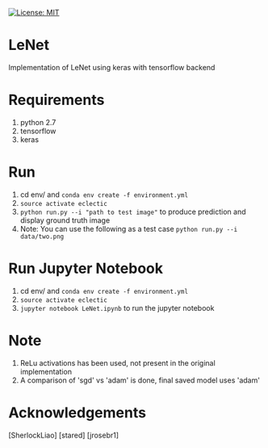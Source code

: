 [![License: MIT](https://img.shields.io/badge/License-MIT-yellow.svg)](https://opensource.org/licenses/MIT)
# LeNet
Implementation of LeNet using keras with tensorflow backend

# Requirements
1. python 2.7
2. tensorflow
3. keras

# Run
1. cd env/ and `conda env create -f environment.yml`
2. `source activate eclectic`
3. ``` python run.py --i "path to test image" ``` 
to produce prediction and display ground truth image
4. Note: You can use the following as a test case  ``` python run.py --i data/two.png ``` 

# Run Jupyter Notebook 
1. cd env/ and `conda env create -f environment.yml`
2. `source activate eclectic`
3. `jupyter notebook LeNet.ipynb` to run the jupyter notebook

# Note
1. ReLu activations has been used, not present in the original implementation
2. A comparison of 'sgd' vs 'adam' is done, final saved model uses 'adam'

# Acknowledgements
[SherlockLiao] 
[stared]
[jrosebr1]

